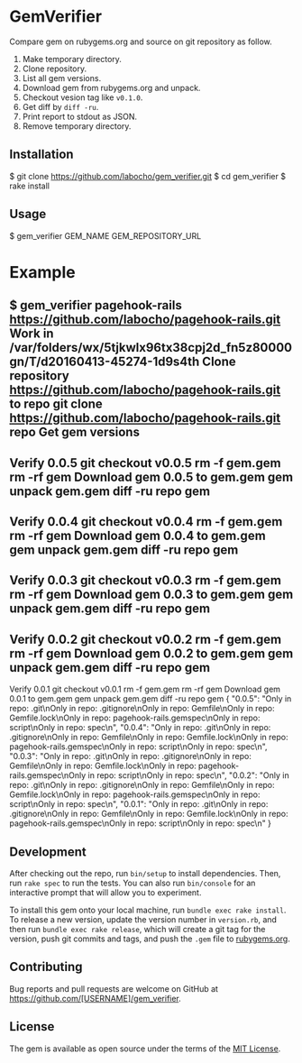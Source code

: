 # GemVerifier

Compare gem on rubygems.org and source on git repository as follow.

1. Make temporary directory.
2. Clone repository.
3. List all gem versions.
4. Download gem from rubygems.org and unpack.
5. Checkout vesion tag like `v0.1.0`.
6. Get diff by `diff -ru`.
7. Print report to stdout as JSON.
8. Remove temporary directory.

## Installation

  $ git clone https://github.com/labocho/gem_verifier.git
  $ cd gem_verifier
  $ rake install

## Usage

  $ gem_verifier GEM_NAME GEM_REPOSITORY_URL

  # Example
  $ gem_verifier pagehook-rails https://github.com/labocho/pagehook-rails.git
  Work in /var/folders/wx/5tjkwlx96tx38cpj2d_fn5z80000gn/T/d20160413-45274-1d9s4th
  Clone repository https://github.com/labocho/pagehook-rails.git to repo
  git clone https://github.com/labocho/pagehook-rails.git repo
  Get gem versions
  ------------------------------
  Verify 0.0.5
  git checkout v0.0.5
  rm -f gem.gem
  rm -rf gem
  Download gem 0.0.5 to gem.gem
  gem unpack gem.gem
  diff -ru repo gem
  ------------------------------
  Verify 0.0.4
  git checkout v0.0.4
  rm -f gem.gem
  rm -rf gem
  Download gem 0.0.4 to gem.gem
  gem unpack gem.gem
  diff -ru repo gem
  ------------------------------
  Verify 0.0.3
  git checkout v0.0.3
  rm -f gem.gem
  rm -rf gem
  Download gem 0.0.3 to gem.gem
  gem unpack gem.gem
  diff -ru repo gem
  ------------------------------
  Verify 0.0.2
  git checkout v0.0.2
  rm -f gem.gem
  rm -rf gem
  Download gem 0.0.2 to gem.gem
  gem unpack gem.gem
  diff -ru repo gem
  ------------------------------
  Verify 0.0.1
  git checkout v0.0.1
  rm -f gem.gem
  rm -rf gem
  Download gem 0.0.1 to gem.gem
  gem unpack gem.gem
  diff -ru repo gem
  {
    "0.0.5": "Only in repo: .git\nOnly in repo: .gitignore\nOnly in repo: Gemfile\nOnly in repo: Gemfile.lock\nOnly in repo: pagehook-rails.gemspec\nOnly in repo: script\nOnly in repo: spec\n",
    "0.0.4": "Only in repo: .git\nOnly in repo: .gitignore\nOnly in repo: Gemfile\nOnly in repo: Gemfile.lock\nOnly in repo: pagehook-rails.gemspec\nOnly in repo: script\nOnly in repo: spec\n",
    "0.0.3": "Only in repo: .git\nOnly in repo: .gitignore\nOnly in repo: Gemfile\nOnly in repo: Gemfile.lock\nOnly in repo: pagehook-rails.gemspec\nOnly in repo: script\nOnly in repo: spec\n",
    "0.0.2": "Only in repo: .git\nOnly in repo: .gitignore\nOnly in repo: Gemfile\nOnly in repo: Gemfile.lock\nOnly in repo: pagehook-rails.gemspec\nOnly in repo: script\nOnly in repo: spec\n",
    "0.0.1": "Only in repo: .git\nOnly in repo: .gitignore\nOnly in repo: Gemfile\nOnly in repo: Gemfile.lock\nOnly in repo: pagehook-rails.gemspec\nOnly in repo: script\nOnly in repo: spec\n"
  }

## Development

After checking out the repo, run `bin/setup` to install dependencies. Then, run `rake spec` to run the tests. You can also run `bin/console` for an interactive prompt that will allow you to experiment.

To install this gem onto your local machine, run `bundle exec rake install`. To release a new version, update the version number in `version.rb`, and then run `bundle exec rake release`, which will create a git tag for the version, push git commits and tags, and push the `.gem` file to [rubygems.org](https://rubygems.org).

## Contributing

Bug reports and pull requests are welcome on GitHub at https://github.com/[USERNAME]/gem_verifier.


## License

The gem is available as open source under the terms of the [MIT License](http://opensource.org/licenses/MIT).

